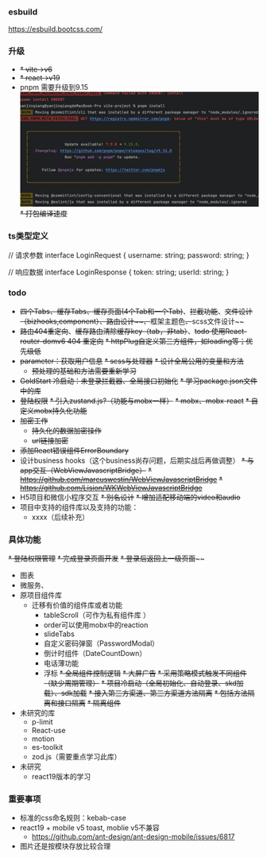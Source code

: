 ### esbuild
https://esbuild.bootcss.com/

### 升级
* ~~* vite->v6~~
* ~~* react->v19~~
* pnpm 需要升级到9.15
![img_1.png](img_1.png)
~~* 打包编译速度~~


### ts类型定义
// 请求参数
interface LoginRequest {
username: string;
password: string;
}

// 响应数据
interface LoginResponse {
token: string;
userId: string;
}

### todo
* ~~四个Tabs、缓存Tabs、缓存页面(4个Tab和一个Tab)~~、~~拦截功能~~、~~~~文件设计（bizhooks,component）~~、~~路由设计~~、~~~~框架主题色~~、~~scss文件设计~~
* ~~路由404重定向~~、~~缓存路由清除缓存key（tab，非tab）~~、~~todo 使用React-router-domv6 404 重定向~~
~~* httpPlug自定义第三方组件，如loading等；优先级低~~
* ~~parameter：获取用户信息~~
~~* scss与处理器~~
  ~~* 设计全局公用的变量和方法~~
  * ~~预处理的基础和方法需要重新学习~~
* ~~GoldStart 冷启动：未登录拦截器、全局接口初始化~~
~~* 学习package.json文件中的库~~
* ~~登陆权限~~
~~* 引入zustand.js?（功能与mobx一样）~~
~~* mobx、mobx-react~~
  ~~* 自定义mobx持久化功能~~
* ~~加密工作~~
  * ~~持久化的数据加密操作~~
  * ~~url链接加密~~
* ~~添加React错误组件ErrorBoundary~~
* 设计business hooks（这个business尚存问题，后期实战后再做调整）
~~* 与app交互（WebViewJavascriptBridge）~~
  ~~* https://github.com/marcuswestin/WebViewJavascriptBridge~~
  ~~* https://github.com/Lision/WKWebViewJavascriptBridge~~
* H5项目和微信小程序交互
~~* 别名设计~~
~~* 增加适配移动端的video和audio~~
* 项目中支持的组件库以及支持的功能：
  * xxxx（后续补充）

### 具体功能
~~* 登陆权限管理~~
~~* 完成登录页面开发~~
  ~~* 登录后返回上一级页面~~~~
* 图表
* 微服务、
* 原项目组件库
  * 迁移有价值的组件库或者功能
    * tableScroll（可作为私有组件库 ）
    * order可以使用mobx中的reaction
    * slideTabs
    * 自定义密码弹窗（PasswordModal）
    * 倒计时组件（DateCountDown）
    * 电话薄功能
    * 浮标
~~* 全局组件控制逻辑~~
  ~~* 大屏广告~~
  ~~* 采用策略模式触发不同组件（缺少周期管理）~~
  ~~* 项目冷启动（全局初始化、自动登录、skd加载）、sdk加载~~
  ~~* 接入第三方渠道、第三方渠道方法隔离~~
  ~~* 包括方法隔离和接口隔离~~
  ~~* 隔离组件~~
* 未研究的库
  * p-limit
  * React-use
  * motion
  * es-toolkit
  * zod.js（需要重点学习此库）
* 未研究
  * react19版本的学习



### 重要事项
* 标准的css命名规则：kebab-case
* react19 + mobile v5 toast, moblie v5不兼容
  * https://github.com/ant-design/ant-design-mobile/issues/6817
* 图片还是按模块存放比较合理



